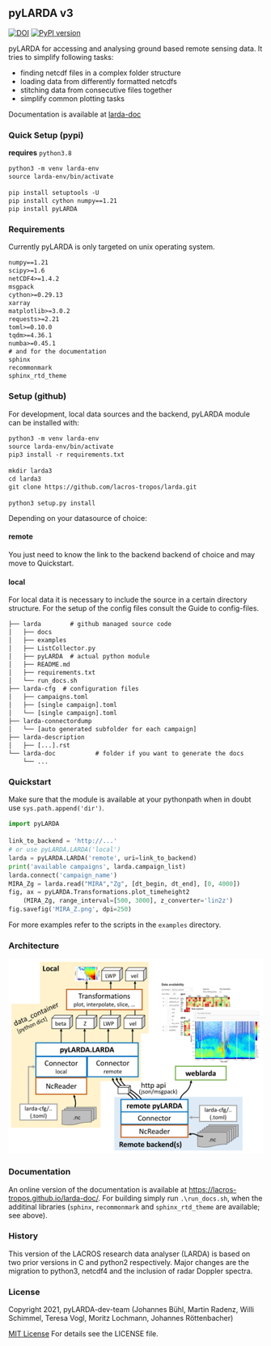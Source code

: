 

## pyLARDA v3

[![DOI](https://zenodo.org/badge/DOI/10.5281/zenodo.4721311.svg)](https://doi.org/10.5281/zenodo.4721311)
[![PyPI version](https://badge.fury.io/py/pyLARDA.svg)](https://badge.fury.io/py/pyLARDA)


pyLARDA for accessing and analysing ground based remote sensing data. 
It tries to simplify following tasks:

- finding netcdf files in a complex folder structure
- loading data from differently formatted netcdfs
- stitching data from consecutive files together
- simplify common plotting tasks

Documentation is available at [larda-doc](https://lacros-tropos.github.io/larda-doc/)

### Quick Setup (pypi)

**requires** `python3.8`
```
python3 -m venv larda-env
source larda-env/bin/activate

pip install setuptools -U
pip install cython numpy==1.21
pip install pyLARDA
```

### Requirements
Currently pyLARDA is only targeted on unix operating system. 

```
numpy==1.21
scipy>=1.6
netCDF4>=1.4.2
msgpack
cython>=0.29.13
xarray
matplotlib>=3.0.2
requests>=2.21
toml>=0.10.0
tqdm>=4.36.1
numba>=0.45.1
# and for the documentation
sphinx
recommonmark
sphinx_rtd_theme
```

### Setup (github)

For development, local data sources and the backend, pyLARDA module can be installed with:
```
python3 -m venv larda-env
source larda-env/bin/activate
pip3 install -r requirements.txt

mkdir larda3
cd larda3
git clone https://github.com/lacros-tropos/larda.git

python3 setup.py install
```

Depending on your datasource of choice:

#### remote
You just need to know the link to the backend backend of choice and may move to Quickstart.

#### local
For local data it is necessary to include the source in a certain directory structure. For the setup of the config files consult the Guide to config-files.

```
├── larda        # github managed source code
│   ├── docs
│   ├── examples
│   ├── ListCollector.py
│   ├── pyLARDA  # actual python module
│   ├── README.md
│   ├── requirements.txt
│   └── run_docs.sh
├── larda-cfg  # configuration files
│   ├── campaigns.toml
│   ├── [single campaign].toml
│   └── [single campaign].toml
├── larda-connectordump
│   └── [auto generated subfolder for each campaign]
├── larda-description
│   ├── [...].rst
└── larda-doc           # folder if you want to generate the docs
    └── ... 
```

### Quickstart
Make sure that the module is available at your pythonpath when in doubt use `sys.path.append('dir')`.

```python
import pyLARDA

link_to_backend = 'http://...' 
# or use pyLARDA.LARDA('local')
larda = pyLARDA.LARDA('remote', uri=link_to_backend)
print('available campaigns', larda.campaign_list)
larda.connect('campaign_name')
MIRA_Zg = larda.read("MIRA","Zg", [dt_begin, dt_end], [0, 4000])
fig, ax = pyLARDA.Transformations.plot_timeheight2
    (MIRA_Zg, range_interval=[500, 3000], z_converter='lin2z')
fig.savefig('MIRA_Z.png', dpi=250)
```

For more examples refer to the scripts in the `examples` directory.


### Architecture

![overview on the structure](examples/api.png)


### Documentation
An online version of the documentation is available at <https://lacros-tropos.github.io/larda-doc/>.
For building simply run `.\run_docs.sh`, when the additinal libraries (`sphinx`, `recommonmark` and `sphinx_rtd_theme` are available; see above).

### History
This version of the LACROS research data analyser (LARDA) is based on two prior versions in C and python2 respectively.
Major changes are the migration to python3, netcdf4 and the inclusion of radar Doppler spectra.


### License
Copyright 2021, pyLARDA-dev-team (Johannes Bühl, Martin Radenz, Willi Schimmel, Teresa Vogl, Moritz Lochmann, Johannes Röttenbacher)

[MIT License](http://www.opensource.org/licenses/mit-license.php)
For details see the LICENSE file.

